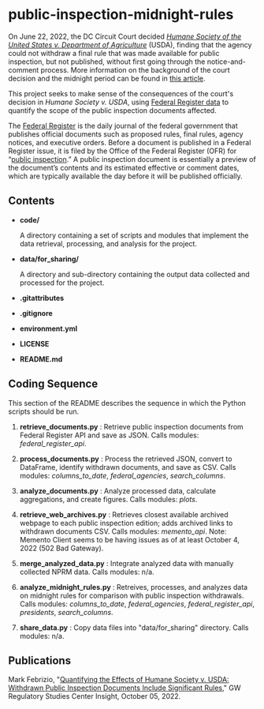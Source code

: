 # public-inspection-midnight-rules

On June 22, 2022, the DC Circuit Court decided *[Humane Society of the United States v. Department of Agriculture](https://www.cadc.uscourts.gov/internet/opinions.nsf/A72330C326BFEC8385258887004DAD10/$file/20-5291-1956030.pdf)* (USDA), finding that the agency could not withdraw a final rule that was made available for public inspection, but not published, without first going through the notice-and-comment process. More information on the background of the court decision and the midnight period can be found in [this article](https://regulatorystudies.columbian.gwu.edu/court-decision-extends-period-issuing-midnight-rules).

This project seeks to make sense of the consequences of the court's decision in *Humane Society v. USDA*, using [Federal Register data](https://www.federalregister.gov/reader-aids/developer-resources/rest-api) to quantify the scope of the public inspection documents affected.

The [Federal Register](https://www.federalregister.gov) is the daily journal of the federal government that publishes official documents such as proposed rules, final rules, agency notices, and executive orders. Before a document is published in a Federal Register issue, it is filed by the Office of the Federal Register (OFR) for “[public inspection](https://www.federalregister.gov/reader-aids/using-federalregister-gov/understanding-public-inspection).” A public inspection document is essentially a preview of the document’s contents and its estimated effective or comment dates, which are typically available the day before it will be published officially.

## Contents

+ **code/**

    A directory containing a set of scripts and modules that implement the data retrieval, processing, and analysis for the project.

+ **data/for_sharing/**

    A directory and sub-directory containing the output data collected and processed for the project.

+ **.gitattributes**

+ **.gitignore**

+ **environment.yml**

+ **LICENSE**

+ **README.md**

## Coding Sequence

This section of the README describes the sequence in which the Python scripts should be run.

1. **retrieve_documents.py** : Retrieve public inspection documents from Federal Register API and save as JSON. Calls modules: *federal_register_api*.

2. **process_documents.py** : Process the retrieved JSON, convert to DataFrame, identify withdrawn documents, and save as CSV. Calls modules: *columns_to_date*, *federal_agencies*, *search_columns*.

3. **analyze_documents.py** : Analyze processed data, calculate aggregations, and create figures. Calls modules: *plots*.

4. **retrieve_web_archives.py** : Retrieves closest available archived webpage to each public inspection edition; adds archived links to withdrawn documents CSV. Calls modules: *memento_api*. Note: Memento Client seems to be having issues as of at least October 4, 2022 (502 Bad Gateway).

5. **merge_analyzed_data.py** : Integrate analyzed data with manually collected NPRM data. Calls modules: n/a.

6. **analyze_midnight_rules.py** : Retreives, processes, and analyzes data on midnight rules for comparison with public inspection withdrawals. Calls modules: *columns_to_date*, *federal_agencies*, *federal_register_api*, *presidents*, *search_columns*.

7. **share_data.py** : Copy data files into "data/for_sharing" directory. Calls modules: n/a.

## Publications

Mark Febrizio, "[Quantifying the Effects of Humane Society v. USDA: Withdrawn Public Inspection Documents Include Significant Rules](https://regulatorystudies.columbian.gwu.edu/quantifying-effects-humane-society-v-department-agriculture)," GW Regulatory Studies Center Insight, October 05, 2022.
